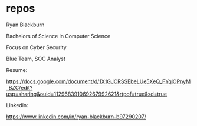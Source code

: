 # repos

Ryan Blackburn

Bachelors of Science in Computer Science

Focus on Cyber Security

  Blue Team, SOC Analyst

Resume:

https://docs.google.com/document/d/1X1GJCRSSEbeLUe5XeQ_FYqlOPnyM_BZC/edit?usp=sharing&ouid=112968391069267992621&rtpof=true&sd=true

Linkedin:

https://www.linkedin.com/in/ryan-blackburn-b97290207/
